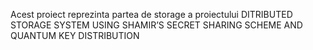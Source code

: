Acest proiect reprezinta partea de storage a proiectului DITRIBUTED STORAGE SYSTEM USING SHAMIR’S SECRET SHARING SCHEME AND QUANTUM KEY DISTRIBUTION

